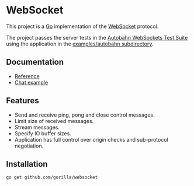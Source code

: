 # WebSocket 

This project is a [Go](http://golang.org/) implementation of the
[WebSocket](http://www.rfc-editor.org/rfc/rfc6455.txt) protocol.

The project passes the server tests in the [Autobahn WebSockets Test
Suite](http://autobahn.ws/testsuite) using the application in the [examples/autobahn
subdirectory](https://github.com/gorilla/websocket/tree/master/examples/autobahn).

## Documentation

* [Reference](http://godoc.org/github.com/gorilla/websocket)
* [Chat example](https://github.com/gorilla/websocket/tree/master/examples/chat)

## Features

- Send and receive ping, pong and close control messages.
- Limit size of received messages.
- Stream messages.
- Specify IO buffer sizes.
- Application has full control over origin checks and sub-protocol negotiation.

## Installation

    go get github.com/gorilla/websocket

